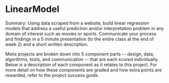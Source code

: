 # LinearModel

Summary:
Using data scraped from a website, build linear regression models that address a useful prediction and/or interpretation problem in any domain of interest such as movies or sports. Communicate your process and findings in a 5 minute presentation (to the entire class at the end of week 2) and a short written description.

Metis projects are broken down into 5 component parts -- design, data, algorithms, tools, and communication -- that are each scored individually. Below is a description of each component as it relates to this project. For more detail on how these components are graded and how extra points are rewarded, refer to the project success guide.
